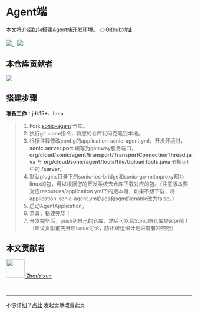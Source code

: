 # Agent端

本文将介绍如何搭建Agent端开发环境。 👉[Github地址](https://github.com/SonicCloudOrg/sonic-agent)

<a href="#">  
<img src="https://img.shields.io/github/stars/SonicCloudOrg/sonic-agent?style=social">
<img style="margin-left: 10px" src="https://img.shields.io/github/forks/SonicCloudOrg/sonic-agent?style=social">
</a>

## 本仓库贡献者

<a href="https://github.com/SonicCloudOrg/sonic-agent/graphs/contributors">
  <img src="https://contrib.rocks/image?repo=SonicCloudOrg/sonic-agent" />
</a>

## 搭建步骤

**准备工作**：jdk15+、Idea

> 1. Fork [sonic-agent](https://github.com/SonicCloudOrg/sonic-agent) 仓库。
> 2. 执行git clone指令，将您的仓库代码克隆到本地。
> 3. 根据注释修改config的application-sonic-agent.yml，开发环境时，**sonic.server.port** 填写为gateway服务端口，**org/cloud/sonic/agent/transport/TransportConnectionThread.java** 与 **org/cloud/sonic/agent/tools/file/UploadTools.java** 去掉url中的 **/server**。
> 4. 默认plugins目录下的sonic-ios-bridge和sonic-go-mitmproxy都为linux的包，可以根据您的开发系统去仓库下载对应的包。（注意版本要对应resources/application.yml下的版本哦，如果不想下载，将application-sonic-agent.yml的ios和sgm的enable改为false。）
> 5. 启动AgentApplication。
> 6. 恭喜，搭建完毕！
> 7. 开发完毕后，push到自己的仓库，然后可以给Sonic原仓库提起pr哦！（建议贡献前先开启issue讨论，防止跟组织计划进度有冲突哦）

## 本文贡献者
<div class="cont">
<a href="https://gitee.com/ZhouYixun" target="_blank">
<img src="https://portrait.gitee.com/uploads/avatars/user/2698/8096045_ZhouYixun_1645499109.png!avatar100" width="50"/>
<span>ZhouYixun</span>
</a>
</div>

&nbsp;
&nbsp;
***
不够详细？[点此](https://github.com/SonicCloudOrg/sonic-offical-website/edit/main/src/markdown/contribute/con-agent.md) 发起贡献改善此页